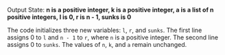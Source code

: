 Output State: **n is a positive integer, k is a positive integer, a is a list of n positive integers, l is 0, r is n - 1, sunks is 0**

The code initializes three new variables: `l`, `r`, and `sunks`. The first line assigns 0 to `l` and `n - 1` to `r`, where `n` is a positive integer. The second line assigns 0 to `sunks`. The values of `n`, `k`, and `a` remain unchanged.